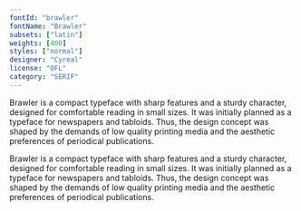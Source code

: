 ```yaml
---
fontId: "brawler"
fontName: "Brawler"
subsets: ["latin"]
weights: [400]
styles: ["normal"]
designer: "Cyreal"
license: "OFL"
category: "SERIF"
---
```


<p>Brawler is a compact typeface with sharp features and a sturdy character, designed for comfortable reading in small sizes. It was initially planned as a typeface for newspapers and tabloids. Thus, the design concept was shaped by the demands of low quality printing media and the aesthetic preferences of periodical publications.</p><p>Brawler is a compact typeface with sharp features and a sturdy character, designed for comfortable reading in small sizes. It was initially planned as a typeface for newspapers and tabloids. Thus, the design concept was shaped by the demands of low quality printing media and the aesthetic preferences of periodical publications.</p>